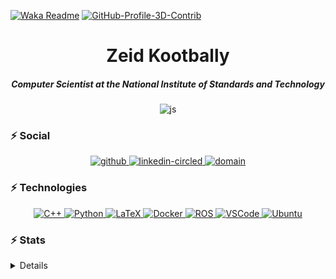[![Waka Readme](https://github.com/zeidk/zeidk/actions/workflows/waka-readme.yml/badge.svg)](https://github.com/zeidk/zeidk/actions/workflows/waka-readme.yml)
[![GitHub-Profile-3D-Contrib](https://github.com/zeidk/zeidk/actions/workflows/profile-3d.yml/badge.svg)](https://github.com/zeidk/zeidk/actions/workflows/profile-3d.yml)


<h1 align="center">Zeid Kootbally</h1>



<h5 align="center">Computer Scientist at the National Institute of Standards and Technology</h5>

<p align="center">
	<img src="https://komarev.com/ghpvc/?username=zeidk&color=fb760b&label=Visitors" alt="js" />
</p>

### ⚡ Social

<p align="center">
  <a href= "https://github.com/zeidk/">
    <img width="64" height="64" src="https://img.icons8.com/nolan/64/github.png" alt="github"/>
  </a>
  <a href= "https://www.linkedin.com/in/zeidkootbally/">
    <img width="64" height="64" src="https://img.icons8.com/nolan/64/linkedin-circled.png" alt="linkedin-circled"/>
  </a>

  <a href= "[https://www.nist.gov/people/zeid-kootbally](https://www.nist.gov/people/zeid-kootbally)">
    <img width="64" height="64" src="https://img.icons8.com/nolan/64/domain.png" alt="domain"/>
  </a>
</p>

### ⚡ Technologies

<p align="center">
  <a href= "https://isocpp.org/">
    <img height="30" alt="C++" src="https://img.shields.io/badge/-C%2B%2B-orange?style=plastic&logo=cplusplus"/>
  </a>
  
  <a href= "https://www.python.org/">
    <img height="30" alt="Python" src="https://img.shields.io/badge/-Python-ffcd3a?style=plastic&logo=python"/>
  </a>

  <a href= "https://www.latex-project.org/">
    <img height="30" alt="LaTeX" src="https://img.shields.io/badge/-LaTeX-008080?style=plastic&logo=latex"/>
  </a>
<!--   <img height="30" alt="Git" src="https://img.shields.io/badge/-Git-1a77ae?style=plastic&logo=git"/> -->
<!--   <img height="30" alt="GitHub" src="https://img.shields.io/badge/-Github-8a1aae?style=plastic&logo=github"/> -->
<a href= "https://www.docker.com/">
  <img height="30" alt="Docker" src="https://img.shields.io/badge/-Docker-d3d725?style=plastic&logo=docker"/>
  </a>
<!--   <img height="20" alt="Notion" src="https://img.shields.io/badge/Software-Notion-black?style=plastic&logo=notion"/> -->
<a href= "https://www.ros.org/">
  <img height="30" alt="ROS" src="https://img.shields.io/badge/-ROS-fa8a05?style=plastic&logo=ros"/>
  </a>
<!--   <img height="20" alt="YAML" src="https://img.shields.io/badge/Software-YAML-8f2b8a?style=plastic&logo=yaml"/> -->
<a href= "https://code.visualstudio.com/">
  <img height="30" alt="VSCode" src="https://img.shields.io/badge/-VS%20Code-3182b9?style=plastic&logo=visualstudiocode"/>
  </a>
  <a href= "https://ubuntu.com/">
  <img height="30" alt="Ubuntu" src="https://img.shields.io/badge/-Ubuntu-99b931?style=plastic&logo=ubuntu"/>
  </a>
</p>

### ⚡ Stats

<details>
<!-- [![Readme Card](https://github-readme-stats.vercel.app/api/pin/?username=usnistgov&repo=ros_carla_seri&theme=transparent")](https://github.com/anuraghazra/github-readme-stats) -->

<p align="center">
<a href="https://github.com/anuraghazra/github-readme-stats">
  <img align="left" src="https://github-readme-stats.vercel.app/api?username=zeidk&layout=compact&langs_count=10&rank_icon=github&count_private=true&ring_color=eb3467&show_icons=true&include_all_commits=true&theme=transparent&title_color=eb3467" />
</a>
<a href="https://github.com/anuraghazra/convoychat">
  <img align="right" src="https://github-readme-stats.vercel.app/api/top-langs/?username=zeidk&title_color=eb3467&theme=transparent&langs_count=7&layout=compact" />
</a>
</p>

<p align="center">
  <a href= "./profile-3d-contrib/profile-south-season-animate.svg">
    <img src="./profile-3d-contrib/profile-south-season-animate.svg"/>
  </a>
</p>

---

<!--START_SECTION:waka-->
<h4 align="left">Weekly programming languages per time spent</h4>

```text
Total Time: 15 hrs 17 mins

Python       12 hrs 34 mins  ████████████████████▓░░░░   82.22 %
Other        48 mins         █▒░░░░░░░░░░░░░░░░░░░░░░░   05.24 %
```

<!--END_SECTION:waka-->

 </details>


